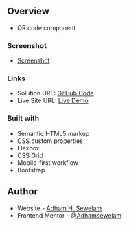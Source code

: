 ## Overview

- QR code component

### Screenshot

- [Screenshot](./images/Frontend%20Mentor%20_%20QR%20code%20component%20-%20Google%20Chrome%2010_3_2022%202_34_13%20AM.png)

### Links

- Solution URL: [GitHub Code](https://github.com/AdhamSewelam/qr-code)
- Live Site URL: [Live Demo](https://qrcodefrontend-mentor.netlify.app)

### Built with

- Semantic HTML5 markup
- CSS custom properties
- Flexbox
- CSS Grid
- Mobile-first workflow
- Bootstrap

## Author

- Website - [Adham H. Sewelam](https://adhamsewelam.netlify.app)
- Frontend Mentor - [@Adhamsewelam](https://www.frontendmentor.io/profile/AdhamSewelam)
